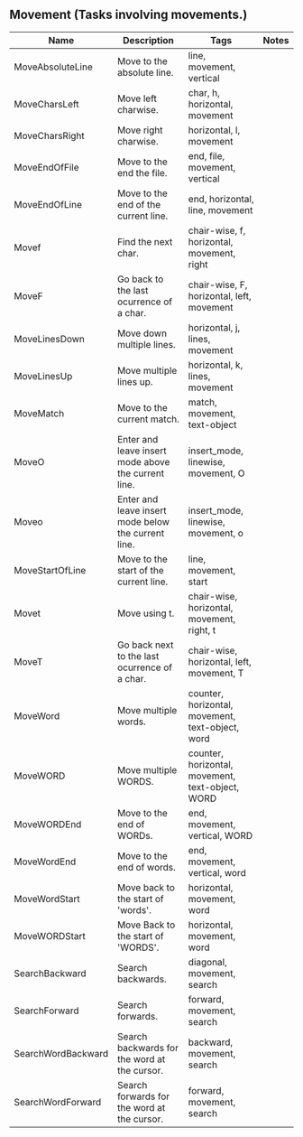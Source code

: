 ## Movement (Tasks involving movements.)
| Name | Description | Tags | Notes
| --- | -------- | -------- | -------- |
|MoveAbsoluteLine | Move to the absolute line. | line, movement, vertical |
|MoveCharsLeft | Move left charwise. | char, h, horizontal, movement |
|MoveCharsRight | Move right charwise. | horizontal, l, movement |
|MoveEndOfFile | Move to the end the file. | end, file, movement, vertical |
|MoveEndOfLine | Move to the end of the current line. | end, horizontal, line, movement |
|Movef | Find the next char. | chair-wise, f, horizontal, movement, right |
|MoveF | Go back to the last ocurrence of a char. | chair-wise, F, horizontal, left, movement |
|MoveLinesDown | Move down multiple lines. | horizontal, j, lines, movement |
|MoveLinesUp | Move multiple lines up. | horizontal, k, lines, movement |
|MoveMatch | Move to the current match. | match, movement, text-object |
|MoveO | Enter and leave insert mode above the current line. | insert_mode, linewise, movement, O |
|Moveo | Enter and leave insert mode below the current line. | insert_mode, linewise, movement, o |
|MoveStartOfLine | Move to the start of the current line. | line, movement, start |
|Movet | Move using t. | chair-wise, horizontal, movement, right, t |
|MoveT | Go back next to the last ocurrence of a char. | chair-wise, horizontal, left, movement, T |
|MoveWord | Move multiple words. | counter, horizontal, movement, text-object, word |
|MoveWORD | Move multiple WORDS. | counter, horizontal, movement, text-object, WORD |
|MoveWORDEnd | Move to the end of WORDs. | end, movement, vertical, WORD |
|MoveWordEnd | Move to the end of words. | end, movement, vertical, word |
|MoveWordStart | Move back to the start of 'words'. | horizontal, movement, word |
|MoveWORDStart | Move Back to the start of 'WORDS'. | horizontal, movement, word |
|SearchBackward | Search backwards. | diagonal, movement, search |
|SearchForward | Search forwards. | forward, movement, search |
|SearchWordBackward | Search backwards for the word at the cursor. | backward, movement, search |
|SearchWordForward | Search forwards for the word at the cursor. | forward, movement, search |